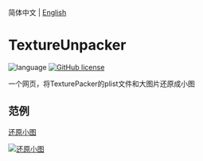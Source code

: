 简体中文 | [English](README.en-US.md)

# TextureUnpacker

![language](https://img.shields.io/badge/language-react-red.svg) [![GitHub license](https://img.shields.io/github/license/mashape/apistatus.svg)](https://github.com/RobbinZhu/texture-unpacker/blob/master/LICENSE)

一个网页，将TexturePacker的plist文件和大图片还原成小图

## 范例

[还原小图](http://textureunpacker.59124.com/)

[![还原小图](http://raw.githubusercontent.com/RobbinZhu/texture-unpacker/master/demo.gif)](https://raw.githubusercontent.com/RobbinZhu/texture-unpacker/master/demo.gif)